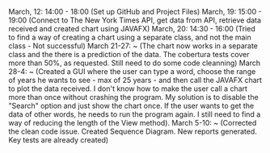 March, 12: 14:00 - 18:00 (Set up GitHub and Project Files)
March, 19: 15:00 - 19:00 (Connect to The New York Times API, get data from API, retrieve data received and created chart using JAVAFX)
March, 20: 14:30 - 16:00 (Tried to find a way of creating a chart using a separate class, and not the main class - Not successful)
March 21-27: ~ (The chart now works in a separate class and the there is a prediction of the data. The cobertura tests cover more than 50%, as requested. Still need to do some code cleanning)
March 28-4: ~ (Created a GUI where the user can type a word, choose the range of years he wants to see - max of 25 years - and then call the JAVAFX chart to plot the data received. I don't know how to make the user call a chart more than once without crashing the program. My solution is to disable the "Search" option and just show the chart once. If the user wants to get the data of other words, he needs to run the program again. I still need to find a way of reducing the length of the View method).
March 5-10: ~ (Corrected the clean code issue. Created Sequence Diagram. New reports generated. Key tests are already created)
